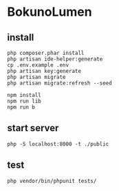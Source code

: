 # BokunoLumen

## install

```
php composer.phar install
php artisan ide-helper:generate
cp .env.example .env
php artisan key:generate
php artisan migrate
php artisan migrate:refresh --seed

npm install
npm run lib
npm run b
```

## start server

```
php -S localhost:8000 -t ./public
```

## test

```
php vendor/bin/phpunit tests/
```

